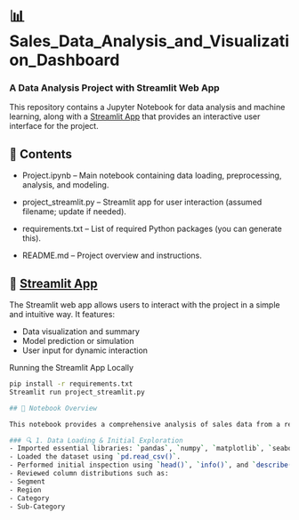 # 📊 Sales_Data_Analysis_and_Visualization_Dashboard
### A Data Analysis Project with Streamlit Web App
This repository contains a Jupyter Notebook for data analysis and machine learning, along with a [Streamlit App](https://sales-data-analysis-and-visualisation.streamlit.app/) that provides an interactive user interface for the project.

## 📁 Contents
- Project.ipynb – Main notebook containing data loading, preprocessing, analysis, and modeling.

- project_streamlit.py – Streamlit app for user interaction (assumed filename; update if needed).

- requirements.txt – List of required Python packages (you can generate this).

- README.md – Project overview and instructions.

## 🚀 [Streamlit App](https://sales-data-analysis-and-visualisation.streamlit.app/)
The Streamlit web app allows users to interact with the project in a simple and intuitive way. It features:

- Data visualization and summary
- Model prediction or simulation
- User input for dynamic interaction

Running the Streamlit App Locally
   ```bash
   pip install -r requirements.txt
   Streamlit run project_streamlit.py

## 📘 Notebook Overview

This notebook provides a comprehensive analysis of sales data from a retail dataset. The main goals of the notebook include:

### 🔍 1. Data Loading & Initial Exploration
- Imported essential libraries: `pandas`, `numpy`, `matplotlib`, `seaborn`, and `warnings`.
- Loaded the dataset using `pd.read_csv()`.
- Performed initial inspection using `head()`, `info()`, and `describe()` to understand structure, data types, and summary statistics.
- Reviewed column distributions such as:
  - Segment
  - Region
  - Category
  - Sub-Category

